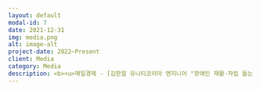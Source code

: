 ```yaml
---
layout: default
modal-id: 7
date: 2021-12-31
img: media.png
alt: image-alt
project-date: 2022~Present
client: Media
category: Media
description: <b><u>매일경제 - [김한얼 유니티코리아 엔지니어 "장애인 재활·자립 돕는 플랫폼 만들 것"]<a href=https://www.mk.co.kr/news/it/view/2022/08/677234 target=_blank>[링크]</a</u></b><br><br><b><u>심터뷰 - [하루 아침에 모든 걸 포기해야 했다]</u></b><br><iframe src="https://www.youtube.com/embed/2nWjXWDSWrY" frameborder="0" allowfullscreen width="100%" height="300px"></iframe><br><br><b><u>심터뷰 - [사람을 살리는 기술]</u></b><br><iframe src="https://www.youtube.com/embed/xz4_6JUT1hQ" frameborder="0" allowfullscreen width="100%" height="300px"></iframe><br><br><b><u>원샷한솔 - 솔터뷰 [하루아침에 하반신마비가 된 이유와 예상 못한 여자친구의 한마디]</u></b><br><iframe src="https://www.youtube.com/embed/1JQ-9smkEAg" frameborder="0" allowfullscreen width="100%" height="300px"></iframe>
---
```

